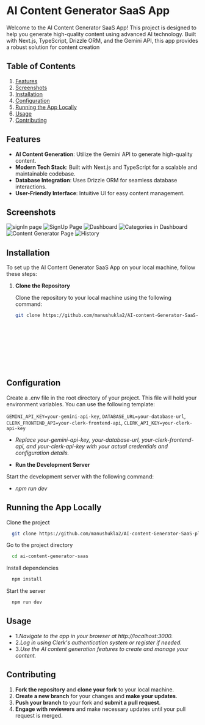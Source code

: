 
# AI Content Generator SaaS App

Welcome to the AI Content Generator SaaS App! This project is designed to help you generate high-quality content using advanced AI technology. Built with Next.js, TypeScript, Drizzle ORM, and the Gemini API, this app provides a robust solution for content creation

## Table of Contents

1. [Features](#features)
2. [Screenshots](#screenshots)
3. [Installation](#installation)
4. [Configuration](#configuration)
5. [Running the App Locally](#running-the-app-locally)
6. [Usage](#usage)
7. [Contributing](#contributing)

## Features

- **AI Content Generation**: Utilize the Gemini API to generate high-quality content.
- **Modern Tech Stack**: Built with Next.js and TypeScript for a scalable and maintainable codebase.
- **Database Integration**: Uses Drizzle ORM for seamless database interactions.
- **User-Friendly Interface**: Intuitive UI for easy content management.
## Screenshots
![signIn page](https://github.com/user-attachments/assets/c9296107-d559-4461-ac8d-6d8f60dc4717)
![SignUp Page](https://github.com/user-attachments/assets/ba02b76e-cd93-48bd-af5e-e1db552691ed)
![Dashboard](https://github.com/user-attachments/assets/60852b9c-7363-491e-93ea-07bc3fc36674)
![Categories in Dashboard](https://github.com/user-attachments/assets/e2cc309b-4464-4b44-b61f-f74787fb4a18)
![Content Generator Page](https://github.com/user-attachments/assets/44bf5818-29a2-430b-ad1e-a0f375fc4050)
![History](https://github.com/user-attachments/assets/59abc9d6-0a01-4cc3-a2f4-a9b78b789426)



## Installation

To set up the AI Content Generator SaaS App on your local machine, follow these steps:

1. **Clone the Repository**

   Clone the repository to your local machine using the following command:
   ```bash
   git clone https://github.com/manushukla2/AI-content-Generator-SaaS-platform.git








     


## Configuration

Create a .env file in the root directory of your project. This file will hold your environment variables. You can use the following template:

`GEMINI_API_KEY=your-gemini-api-key`,
`DATABASE_URL=your-database-url`,
`CLERK_FRONTEND_API=your-clerk-frontend-api`,
`CLERK_API_KEY=your-clerk-api-key`


- *Replace your-gemini-api-key, your-database-url, your-clerk-frontend-api, and your-clerk-api-key with your actual credentials and configuration details.*



- **Run the Development Server**

Start the development server with the following command:
- *npm run dev*

## Running the App Locally

Clone the project

```bash
  git clone https://github.com/manushukla2/AI-content-Generator-SaaS-platform.git
```

Go to the project directory

```bash
  cd ai-content-generator-saas

```

Install dependencies

```bash
  npm install
```

Start the server

```bash
  npm run dev
```


## Usage

- 1.*Navigate to the app in your browser at http://localhost:3000.*
- 2.*Log in using Clerk's authentication system or register if needed.*
- 3.*Use the AI content generation features to create and manage your content.*
## Contributing

1. **Fork the repository** and **clone your fork** to your local machine.
2. **Create a new branch** for your changes and **make your updates**.
3. **Push your branch** to your fork and **submit a pull request**.
4. **Engage with reviewers** and make necessary updates until your pull request is merged.
